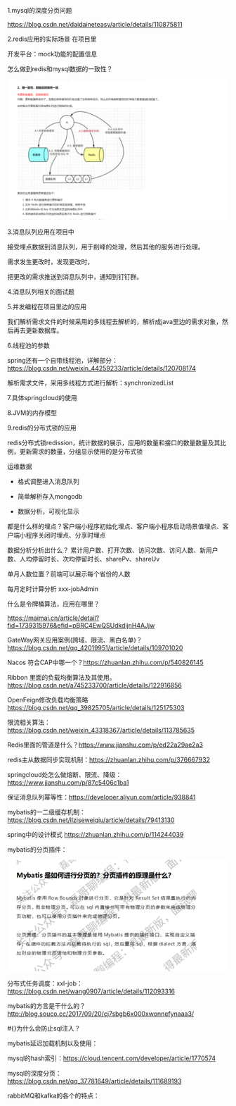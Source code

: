 1.mysql的深度分页问题

https://blog.csdn.net/daidaineteasy/article/details/110875811

2.redis应用的实际场景 在项目里

开发平台：mock功能的配置信息

怎么做到redis和mysql数据的一致性？

![image-20230312193818028](image/image-20230312193818028.png)



3.消息队列应用在项目中

接受埋点数据到消息队列，用于削峰的处理，然后其他的服务进行处理。

需求发生更改时，发现更改时，

把更改的需求推送到消息队列中，通知到钉钉群。





4.消息队列相关的面试题



5.并发编程在项目里边的应用

我们解析需求文件的时候采用的多线程去解析的，解析成java里边的需求对象，然后再去更新数据库。



6.线程池的参数

spring还有一个自带线程池，详解部分：https://blog.csdn.net/weixin_44259233/article/details/120708174

解析需求文件，采用多线程方式进行解析：synchronizedList







7.具体springcloud的使用



8.JVM的内存模型



9.redis的分布式锁的应用

redis分布式锁redission，统计数据的展示，应用的数量和接口的数量数量及其比例，更新需求的数量，分组显示使用的是分布式锁



运维数据

+ 格式调整进入消息队列

+ 简单解析存入mongodb

+ 数据分析，可视化显示

  

都是什么样的埋点？客户端小程序初始化埋点、客户端小程序启动场景值埋点、客户端小程序关闭时埋点、分享时埋点



数据分析分析出什么？ 累计用户数、打开次数、访问次数、访问人数、新用户数、人均停留时长、次均停留时长、sharePv、shareUv



单月人数位置？前端可以展示每个省份的人数



每月定时计算分析 xxx-jobAdmin 



什么是令牌桶算法，应用在哪里？

https://maimai.cn/article/detail?fid=1739315976&efid=pBRC4EwQSUdkdijnH4AJjw





GateWay网关应用案例(跨域、限流、黑白名单)？https://blog.csdn.net/qq_42019951/article/details/109701020



Nacos 符合CAP中哪一个？https://zhuanlan.zhihu.com/p/540826145



Ribbon 里面的负载均衡算法及其使用。https://blog.csdn.net/a745233700/article/details/122916856



OpenFeign修改负载均衡策略 https://blog.csdn.net/qq_39825705/article/details/125175303



限流相关算法：https://blog.csdn.net/weixin_43318367/article/details/113785635



Redis里面的管道是什么？https://www.jianshu.com/p/ed22a29ae2a3



redis主从数据同步实现机制：https://zhuanlan.zhihu.com/p/376667932



springcloud处怎么做熔断、限流、降级：https://www.jianshu.com/p/87c5406c1ba1



保证消息队列幂等性：https://developer.aliyun.com/article/938841



mybatis的一二级缓存机制：https://blog.csdn.net/llziseweiqiu/article/details/79413130



spring中的设计模式 https://zhuanlan.zhihu.com/p/114244039



mybatis的分页插件：

![image-20230313165754763](image/image-20230313165754763.png)



分布式任务调度：xxl-job：https://blog.csdn.net/wang0907/article/details/112093316





mybatis的方言是干什么的？http://blog.souco.cc/2017/09/20/cj7sbgb6x000xwonnefynaaa3/



#{}为什么会防止sql注入？

mybatis延迟加载机制以及使用：

mysql的hash索引：https://cloud.tencent.com/developer/article/1770574

mysql的深度分页：https://blog.csdn.net/qq_37781649/article/details/111689193



rabbitMQ和kafka的各个的特点：

















